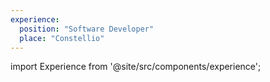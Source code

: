```yaml
---
experience:
  position: "Software Developer"
  place: "Constellio"
---
```


import Experience from '@site/src/components/experience';

<Experience position={frontMatter.experience.position}  place={frontMatter.experience.place} />